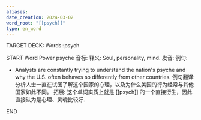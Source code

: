 ```yaml
---
aliases: 
date_creation: 2024-03-02
word_root: "[[psych]]"
type: en_word
---
```

TARGET DECK: Words::psych

START
Word Power
psyche
音标: 
释义:
Soul, personality, mind.
发音:
例句:
- Analysts are constantly trying to understand the nation's psyche and why the U.S. often behaves so differently from other countries.
例句翻译:
分析人士一直在试图了解这个国家的心理，以及为什么美国的行为经常与其他国家如此不同。
拓展:
这个单词实质上就是 [[psych]] 的一个直接衍生，因此直接认为是心理、灵魂比较好.
<!--ID: 1709363996652-->
END